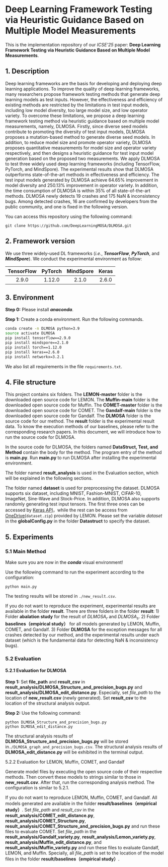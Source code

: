 # Deep Learning Framework Testing via Heuristic Guidance Based on Multiple Model Measurements

This is the implementation repository of our *ICSE'25* paper: **Deep Learning Framework Testing via Heuristic Guidance Based on Multiple Model Measurements**.



## 1. Description

Deep learning frameworks are the basis for developing and deploying deep learning applications. To improve the quality of deep learning frameworks, many researchers propose framework testing methods that generate deep learning models as test inputs. However, the effectiveness and efficiency of existing methods are restricted by the limitations in test input models, including low model diversity, too large model size, and low operator variety. To overcome these limitations, we propose a deep learning framework testing method via heuristic guidance based on multiple model measurements, namely, DLMOSA. Firstly, since diverse seed models contribute to promoting the diversity of test input models, DLMOSA proposes a mutation-based method to generate diverse seed models. In addition, to reduce model size and promote operator variety, DLMOSA proposes quantitative measurements for model size and operator variety respectively, and then designs a heuristic guidance for test input model generation based on the proposed two measurements. We apply DLMOSA to test three widely used deep learning frameworks (including TensorFlow, PyTorch, and MindSpore). The experimental results show that DLMOSA outperforms state-of-the-art methods in effectiveness and efficiency. The test input models generated by DLMOSA achieve 64.65\% improvement in model diversity and 250.13\% improvement in operator variety. In addition, the time consumption of DLMOSA is within 35\% of all state-of-the-art methods. DLMOSA newly detects 19 crashes and 175 NaN \& inconsistency bugs. Among detected crashes, 16 are confirmed by developers from the public community, and one is fixed in the following version.



You can access this repository using the following command:

```shell
git clone https://github.com/DeepLearningMOSA/DLMOSA.git
```



## 2. Framework version

We use three widely-used DL frameworks (*i.e.*, ***TensorFlow***, ***PyTorch***, and ***MindSpore***). We conduct the experimental environment as follow:

| TensorFlow | PyTorch | MindSpore | Keras |
| :--------: | :-----: | :-------: | :---: |
|   2.9.0    | 1.12.0  |   2.1.0   | 2.6.0 |



## 3. Environment

**Step 0:** Please install ***anaconda***.

**Step 1:** Create a conda environment. Run the following commands.

```sh
conda create -n DLMOSA python=3.9
source activate DLMOSA
pip install tensorflow==2.9.0
pip install mindspore==2.1.0
pip install torch==1.12.0
pip install keras==2.6.0
pip install networkx=3.2.1
```

We also list all requirements in the file `requirements.txt`.

## 4. File structure

This project contains six folders. The **LEMON-master** folder is the downloaded open source code for LEMON. The **Muffin-main** folder is the downloaded open source code for Muffin. The **COMET-master** folder is the downloaded open source code for COMET. The **Gandalf-main** folder is the downloaded open source code for Gandalf. The **DLMOSA** folder is the source code for our method. The **result** folder is the experimental result data. To know the execution methods of our baselines, please refer to the corresponding research papers. In this document, we will introduce how to run the source code for DLMOSA.

In the source code for DLMOSA, the folders named **DataStruct, Test, and Method** contain the body for the method. The program entry of the method is **main.py**. Run **main.py** to run DLMOSA after installing the experimental environment.

The folder named **result_analysis** is used in the Evaluation section, which will be explained in the following sections.

The folder named  **dataset** is used for preprocessing the dataset. DLMOSA supports six dataset, including MNIST, Fashion-MNIST, CIFAR-10, ImageNet, Sine-Wave and Stock-Price. In addition, DLMOSA also supports randomly generating test input tensors. The first three ones can be accessed by [Keras API](https://keras.io/api/datasets/)，while the rest can be access from [OneDrive](https://onedrive.live.com/?authkey=%21ANVR8C2wSN1Rb9M&id=34CB15091B189D3E%211909&cid=34CB15091B189D3E)(`dataset.zip`) provided by LEMON. Please set the variable *dataset* in the **globalConfig.py** in the folder **Datastruct** to specify the dataset.

## 5. Experiments

### 5.1 Main Method

Make sure you are now in the ***conda*** visual environment!

Use the following command to run the experiment according to the configuration:

```shell
python main.py
```

The testing results will be stored in `./new_result.csv`.

If you do not want to reproduce the experiment, experimental results are available in the folder **result**. There are three folders in the folder **result**: 1) Folder **abalation study** for the result of $DLMOSA_r$ and $DLMOSA_s$. 2) Folder **baselines（empirical study）** for all models generated by LEMON, Muffin, COMET, and Gandalf. 3) Folder **DLMOSA** for the exception messages for all crashes detected by our method, and the experimental results under each dataset (which is the fundamental data for detecting NaN & inconsistency bugs). 

### 5.2 Evaluation

#### 5.2.1 Evaluation for DLMOSA

**Step 1:** Set **file_path** and **result_csv** in **result_analysis/DLMOSA_Structure_and_precision_bugs.py** and **result_analysis/DLMOSA_edit_distance.py**. Especially, set *file_path* to the location of **new_result.csv** (newly generated). Set **result_csv** to the location of the structural analysis output.

**Step 2:** Use the following command:

```shell
python DLMOSA_Structure_and_precision_bugs.py
python DLMOSA_edit_distance.py
```

The structural analysis results of **DLMOSA_Structure_and_precision_bugs.py** will be stored in`./DLMOSA_graph_and_precision_bugs.csv`. The structural analysis results of **DLMOSA_edit_distance.py** will be exhibited in the terminal output.

5.2.2 Evaluation for LEMON, Muffin, COMET, and Gandalf

Generate model files by executing the open source code of their respective methods. Then convert these models to strings similar to those in **new_result.csv**. After that, run the corresponding analysis method. The configuration is similar to 5.2.1.

If you do not want to reproduce LEMON, Muffin, COMET, and Gandalf. All models generated are available in  the folder **result/baselines（empirical study）**. Set *file_path* and *result_csv* in the **result_analysis/COMET_edit_distance.py**, **result_analysis/COMET_Structure.py**, **result_analysis/COMET_Structure_and_precision_bugs.py** and run these files to evaluate COMET. Set *file_path* in the **result_analysis/Gandalf_variety.py**, **result_analysis/Lemon_variety.py**, **result_analysis/Muffin_edit_distance.py**, and **result_analysis/Muffin_variety.py** and run these files to evaluate Gandalf, LEMON, and Muffin. Specially, all *file_path* is set to the location of the model files in the folder **result/baselines（empirical study）**.
